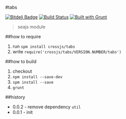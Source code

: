 #tabs

[![Bitdeli Badge](https://d2weczhvl823v0.cloudfront.net/crossjs/tabs/trend.png)](https://bitdeli.com/free "Bitdeli Badge")
[![Build Status](https://api.travis-ci.org/crossjs/tabs.png?branch=master)](http://travis-ci.org/crossjs/tabs)
[![Built with Grunt](https://cdn.gruntjs.com/builtwith.png)](http://gruntjs.com/)

 > seajs module

##how to require

1. run `spm install crossjs/tabs`
1. write `require('crossjs/tabs/VERSION.NUMBER/tabs')`

##how to build

1. checkout
1. `npm install --save-dev`
1. `spm install --save`
1. `grunt`

##history

- 0.0.2 - remove dependency `util`
- 0.0.1 - init
